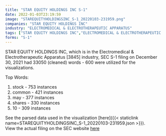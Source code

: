 ```yaml
---
title: "STAR EQUITY HOLDINGS INC S-1"
date: 2022-01-03T23:19:59
image: "STAREQUITYHOLDINGSINC_S-1_20220103-231959.png"
companies: "STAR EQUITY HOLDINGS INC"
industry: "ELECTROMEDICAL & ELECTROTHERAPEUTIC APPARATUS"
tags: ["STAR EQUITY HOLDINGS INC","ELECTROMEDICAL & ELECTROTHERAPEUTIC APPARATUS","12-30-2021","S-1"]
forms: "S-1"
---
```

STAR EQUITY HOLDINGS INC, which is in the Electromedical & Electrotherapeutic Apparatus [3845] industry, SEC S-1 filing on December 30, 2021 had 33050 (cleaned) words - 600 were utilized for the visualizations.

Top Words:
1. stock - 753 instances
2. common - 421 instances
3. may - 377 instances
4. shares - 330 instances
5. 10 - 309 instances


See the parsed data used in the visualization [here]({{< staticlink name=STAREQUITYHOLDINGSINC_S-1_20220103-231959.json >}}).  
View the actual filing on the SEC website [here](https://www.sec.gov/Archives/edgar/data/707388/0001193805-21-001808.txt)